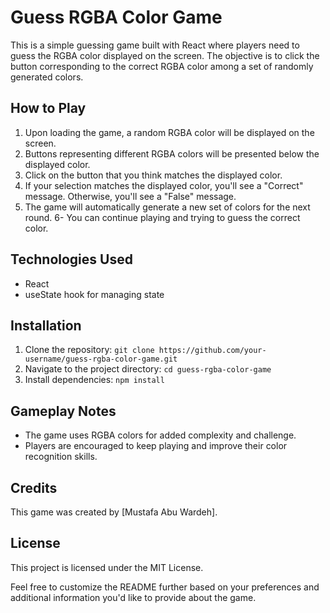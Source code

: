 # Guess RGBA Color Game

This is a simple guessing game built with React where players need to guess the RGBA color displayed on the screen. The objective is to click the button corresponding to the correct RGBA color among a set of randomly generated colors.



## How to Play

1. Upon loading the game, a random RGBA color will be displayed on the screen.
2. Buttons representing different RGBA colors will be presented below the displayed color.
3. Click on the button that you think matches the displayed color.
4. If your selection matches the displayed color, you'll see a "Correct" message. Otherwise, you'll see a "False" message.
5. The game will automatically generate a new set of colors for the next round.
6- You can continue playing and trying to guess the correct color.


## Technologies Used

- React
- useState hook for managing state


## Installation

1. Clone the repository:
`git clone https://github.com/your-username/guess-rgba-color-game.git`
2. Navigate to the project directory:
`cd guess-rgba-color-game`
3. Install dependencies:
`npm install`


## Gameplay Notes

- The game uses RGBA colors for added complexity and challenge.
- Players are encouraged to keep playing and improve their color recognition skills.


## Credits

This game was created by [Mustafa Abu Wardeh].


## License

This project is licensed under the MIT License.


Feel free to customize the README further based on your preferences and additional information you'd like to provide about the game.
